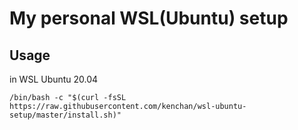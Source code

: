 # My personal WSL(Ubuntu) setup

## Usage

in WSL Ubuntu 20.04

```shell
/bin/bash -c "$(curl -fsSL https://raw.githubusercontent.com/kenchan/wsl-ubuntu-setup/master/install.sh)"
```
